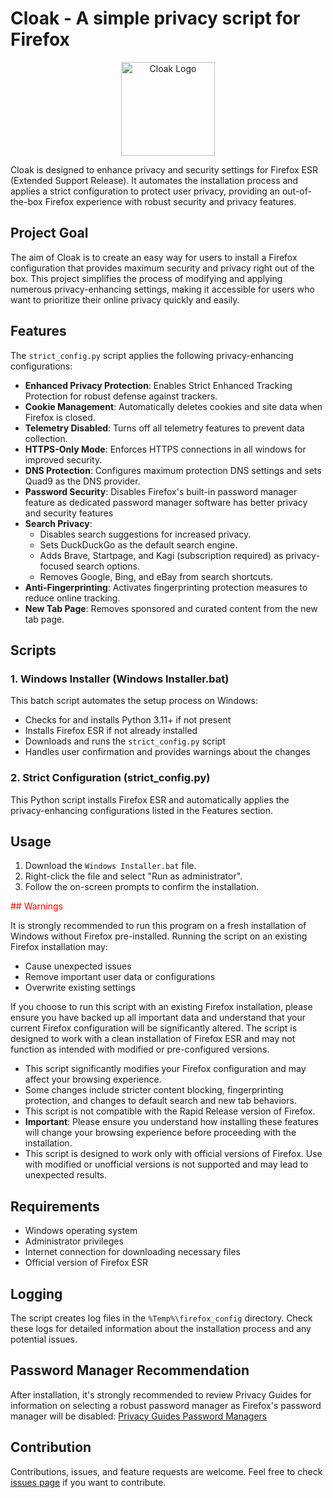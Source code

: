 # Cloak - A simple privacy script for Firefox

<p align="center">
  <img src="cloak_logo.png" alt="Cloak Logo" width="150" height="150">
</p>

Cloak is designed to enhance privacy and security settings for Firefox ESR (Extended Support Release). It automates the installation process and applies a strict configuration to protect user privacy, providing an out-of-the-box Firefox experience with robust security and privacy features.

## Project Goal

The aim of Cloak is to create an easy way for users to install a Firefox configuration that provides maximum security and privacy right out of the box. This project simplifies the process of modifying and applying numerous privacy-enhancing settings, making it accessible for users who want to prioritize their online privacy quickly and easily.

## Features

The `strict_config.py` script applies the following privacy-enhancing configurations:

- **Enhanced Privacy Protection**: Enables Strict Enhanced Tracking Protection for robust defense against trackers.
- **Cookie Management**: Automatically deletes cookies and site data when Firefox is closed.
- **Telemetry Disabled**: Turns off all telemetry features to prevent data collection.
- **HTTPS-Only Mode**: Enforces HTTPS connections in all windows for improved security.
- **DNS Protection**: Configures maximum protection DNS settings and sets Quad9 as the DNS provider.
- **Password Security**: Disables Firefox's built-in password manager feature as dedicated password manager software has better privacy and security features 
- **Search Privacy**: 
  - Disables search suggestions for increased privacy.
  - Sets DuckDuckGo as the default search engine.
  - Adds Brave, Startpage, and Kagi (subscription required) as privacy-focused search options.
  - Removes Google, Bing, and eBay from search shortcuts.
- **Anti-Fingerprinting**: Activates fingerprinting protection measures to reduce online tracking.
- **New Tab Page**: Removes sponsored and curated content from the new tab page.

## Scripts

### 1. Windows Installer (Windows Installer.bat)

This batch script automates the setup process on Windows:

- Checks for and installs Python 3.11+ if not present
- Installs Firefox ESR if not already installed
- Downloads and runs the `strict_config.py` script
- Handles user confirmation and provides warnings about the changes

### 2. Strict Configuration (strict_config.py)

This Python script installs Firefox ESR and automatically applies the privacy-enhancing configurations listed in the Features section.

## Usage

1. Download the `Windows Installer.bat` file.
2. Right-click the file and select "Run as administrator".
3. Follow the on-screen prompts to confirm the installation.

<span style="color: red;">## Warnings</span>

It is strongly recommended to run this program on a fresh installation of Windows without Firefox pre-installed. Running the script on an existing Firefox installation may:

- Cause unexpected issues
- Remove important user data or configurations
- Overwrite existing settings

If you choose to run this script with an existing Firefox installation, please ensure you have backed up all important data and understand that your current Firefox configuration will be significantly altered. The script is designed to work with a clean installation of Firefox ESR and may not function as intended with modified or pre-configured versions.

- This script significantly modifies your Firefox configuration and may affect your browsing experience.
- Some changes include stricter content blocking, fingerprinting protection, and changes to default search and new tab behaviors.
- This script is not compatible with the Rapid Release version of Firefox.
- **Important**: Please ensure you understand how installing these features will change your browsing experience before proceeding with the installation.
- This script is designed to work only with official versions of Firefox. Use with modified or unofficial versions is not supported and may lead to unexpected results.

## Requirements

- Windows operating system
- Administrator privileges
- Internet connection for downloading necessary files
- Official version of Firefox ESR

## Logging

The script creates log files in the `%Temp%\firefox_config` directory. Check these logs for detailed information about the installation process and any potential issues.

## Password Manager Recommendation

After installation, it's strongly recommended to review Privacy Guides for information on selecting a robust password manager as Firefox's password manager will be disabled: [Privacy Guides Password Managers](https://www.privacyguides.org/en/passwords/)

## Contribution

Contributions, issues, and feature requests are welcome. Feel free to check [issues page]([link-to-your-issues-page](https://github.com/PyroDonkey/Firefox-Cloak/issues)) if you want to contribute.
